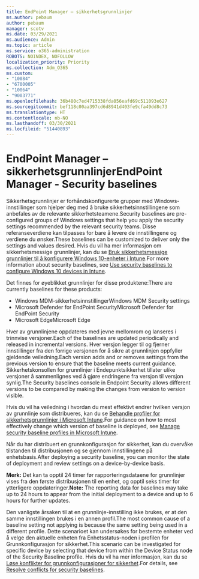 ```yaml
---
title: EndPoint Manager – sikkerhetsgrunnlinjer
ms.author: pebaum
author: pebaum
manager: scotv
ms.date: 03/29/2021
ms.audience: Admin
ms.topic: article
ms.service: o365-administration
ROBOTS: NOINDEX, NOFOLLOW
localization_priority: Priority
ms.collection: Adm_O365
ms.custom:
- "10084"
- "6700005"
- "10064"
- "9003771"
ms.openlocfilehash: 36b480c7ed4715338fda056eafd69c511093e627
ms.sourcegitcommit: bef118c00aa397cd6d8941d403fe9cfa49dd8c73
ms.translationtype: HT
ms.contentlocale: nb-NO
ms.lasthandoff: 03/30/2021
ms.locfileid: "51440893"
---
```

# <a name="endpoint-manager---security-baselines"></a><span data-ttu-id="3842e-102">EndPoint Manager – sikkerhetsgrunnlinjer</span><span class="sxs-lookup"><span data-stu-id="3842e-102">EndPoint Manager - Security baselines</span></span>

<span data-ttu-id="3842e-103">Sikkerhetsgrunnlinjer er forhåndskonfigurerte grupper med Windows-innstillinger som hjelper deg med å bruke sikkerhetsinnstillingene som anbefales av de relevante sikkerhetsteamene.</span><span class="sxs-lookup"><span data-stu-id="3842e-103">Security baselines are pre-configured groups of Windows settings that help you apply the security settings recommended by the relevant security teams.</span></span> <span data-ttu-id="3842e-104">Disse referanseverdiene kan tilpasses for bare å levere de innstillingene og verdiene du ønsker.</span><span class="sxs-lookup"><span data-stu-id="3842e-104">These baselines can be customized to deliver only the settings and values desired.</span></span> <span data-ttu-id="3842e-105">Hvis du vil ha mer informasjon om sikkerhetsmessige grunnlinjer, kan du se [Bruk sikkerhetsmessige grunnlinjer til å konfigurere Windows 10-enheter i Intune](https://docs.microsoft.com/mem/intune/protect/security-baselines).</span><span class="sxs-lookup"><span data-stu-id="3842e-105">For more information about security baselines, see [Use security baselines to configure Windows 10 devices in Intune](https://docs.microsoft.com/mem/intune/protect/security-baselines).</span></span>

<span data-ttu-id="3842e-106">Det finnes for øyeblikket grunnlinjer for disse produktene:</span><span class="sxs-lookup"><span data-stu-id="3842e-106">There are currently baselines for these products:</span></span>

- <span data-ttu-id="3842e-107">Windows MDM-sikkerhetsinnstillinger</span><span class="sxs-lookup"><span data-stu-id="3842e-107">Windows MDM Security settings</span></span>
- <span data-ttu-id="3842e-108">Microsoft Defender for EndPoint Security</span><span class="sxs-lookup"><span data-stu-id="3842e-108">Microsoft Defender for EndPoint Security</span></span>
- <span data-ttu-id="3842e-109">Microsoft Edge</span><span class="sxs-lookup"><span data-stu-id="3842e-109">Microsoft Edge</span></span>

<span data-ttu-id="3842e-110">Hver av grunnlinjene oppdateres med jevne mellomrom og lanseres i trinnvise versjoner.</span><span class="sxs-lookup"><span data-stu-id="3842e-110">Each of the baselines are updated periodically and released in incremental versions.</span></span> <span data-ttu-id="3842e-111">Hver versjon legger til og fjerner innstillinger fra den forrige versjonen for å sikre at grunnlinjen oppfyller gjeldende veiledning.</span><span class="sxs-lookup"><span data-stu-id="3842e-111">Each version adds and or removes settings from the previous version to ensure that the baseline meets current guidance.</span></span> <span data-ttu-id="3842e-112">Sikkerhetskonsollen for grunnlinjer i Endepunktsikkerhet tillater ulike versjoner å sammenlignes ved å gjøre endringene fra versjon til versjon synlig.</span><span class="sxs-lookup"><span data-stu-id="3842e-112">The Security baselines console in Endpoint Security allows different versions to be compared by making the changes from version to version visible.</span></span>

<span data-ttu-id="3842e-113">Hvis du vil ha veiledning i hvordan du mest effektivt endrer hvilken versjon av grunnlinje som distribueres, kan du se [Behandle profiler for sikkerhetsgrunnlinjer i Microsoft Intune](https://docs.microsoft.com/mem/intune/protect/security-baselines-configure).</span><span class="sxs-lookup"><span data-stu-id="3842e-113">For guidance on how to most effectively change which version of baseline is deployed, see [Manage security baseline profiles in Microsoft Intune](https://docs.microsoft.com/mem/intune/protect/security-baselines-configure).</span></span>

<span data-ttu-id="3842e-114">Når du har distribuert en grunnkonfigurasjon for sikkerhet, kan du overvåke tilstanden til distribusjonen og se gjennom innstillingene på enhetsbasis.</span><span class="sxs-lookup"><span data-stu-id="3842e-114">After deploying a security baseline, you can monitor the state of deployment and review settings on a device-by-device basis.</span></span>

<span data-ttu-id="3842e-115">**Merk:** Det kan ta opptil 24 timer før rapporteringsdataene for grunnlinjer vises fra den første distribusjonen til en enhet, og opptil seks timer for ytterligere oppdateringer.</span><span class="sxs-lookup"><span data-stu-id="3842e-115">**Note:** The reporting data for baselines may take up to 24 hours to appear from the initial deployment to a device and up to 6 hours for further updates.</span></span> 

<span data-ttu-id="3842e-116">Den vanligste årsaken til at en grunnlinje-innstilling ikke brukes, er at den samme innstillingen brukes i en annen profil.</span><span class="sxs-lookup"><span data-stu-id="3842e-116">The most common cause of a baseline setting not applying is because the same setting being used in a different profile.</span></span> <span data-ttu-id="3842e-117">Dette scenarioet kan undersøkes for bestemte enheter ved å velge den aktuelle enheten fra Enhetsstatus-noden i profilen for Grunnkonfigurasjon for sikkerhet.</span><span class="sxs-lookup"><span data-stu-id="3842e-117">This scenario can be investigated for specific device by selecting that device from within the Device Status node of the Security Baseline profile.</span></span> <span data-ttu-id="3842e-118">Hvis du vil ha mer informasjon, kan du se [Løse konflikter for grunnkonfigurasjoner for sikkerhet](https://docs.microsoft.com/mem/intune/protect/security-baselines-monitor#resolve-conflicts-for-security-baselines).</span><span class="sxs-lookup"><span data-stu-id="3842e-118">For details, see [Resolve conflicts for security baselines](https://docs.microsoft.com/mem/intune/protect/security-baselines-monitor#resolve-conflicts-for-security-baselines).</span></span>